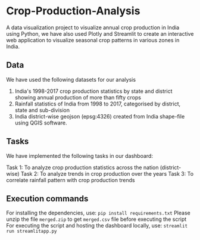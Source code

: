 # Crop-Production-Analysis
A data visualization project to visualize annual crop production in India using Python, we have also used Plotly and Streamlit to create an interactive web application to visualize seasonal crop patterns in various zones in India.

## Data
We have used the following datasets for our analysis

  1) India's 1998-2017 crop production statistics by state and district showing annual production of more than fifty crops
  2) Rainfall statistics of India from 1998 to 2017, categorised by district, state and sub-division
  3) India district-wise geojson (epsg:4326) created from India shape-file using QGIS software.

## Tasks
We have implemented the following tasks in our dashboard:

Task 1: To analyze crop production statistics across the nation (district-wise)
Task 2: To analyze trends in crop production over the years
Task 3: To correlate rainfall pattern with crop production trends     

## Execution commands
For installing the dependencies, use:
`pip install requirements.txt`
Please unzip the file `merged.zip` to get `merged.csv` file before executing the script
For executing the script and hosting the dashboard locally, use:
`streamlit run streamlitapp.py`
